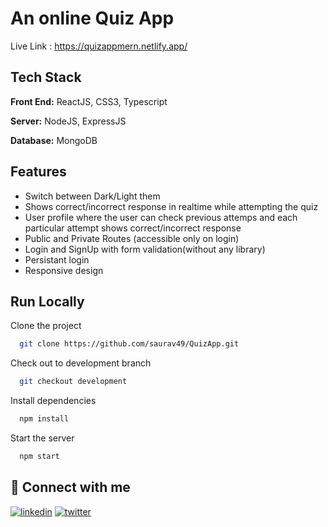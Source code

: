 # An online Quiz App

Live Link : https://quizappmern.netlify.app/

## Tech Stack

**Front End:** ReactJS, CSS3, Typescript

**Server:** NodeJS, ExpressJS

**Database:** MongoDB

## Features

- Switch between Dark/Light them
- Shows correct/incorrect response in realtime while attempting the quiz
- User profile where the user can check previous attemps and each particular attempt shows correct/incorrect response
- Public and Private Routes (accessible only on login)
- Login and SignUp with form validation(without any library)
- Persistant login
- Responsive design

## Run Locally

Clone the project

```bash
  git clone https://github.com/saurav49/QuizApp.git
```

Check out to development branch

```bash
  git checkout development
```

Install dependencies

```bash
  npm install
```

Start the server

```bash
  npm start
```

## 🔗 Connect with me

[![linkedin](https://img.shields.io/badge/linkedin-0A66C2?style=for-the-badge&logo=linkedin&logoColor=white)](https://www.linkedin.com/in/saurav-biswas-0865b2171/)
[![twitter](https://img.shields.io/badge/twitter-1DA1F2?style=for-the-badge&logo=twitter&logoColor=white)](https://twitter.com/Saurav82381890)
